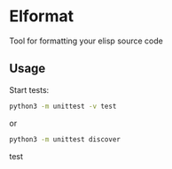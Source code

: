 # Elformat
Tool for formatting your elisp source code

## Usage
Start tests:
```bash
python3 -m unittest -v test
```
or
```bash
python3 -m unittest discover
```
test
